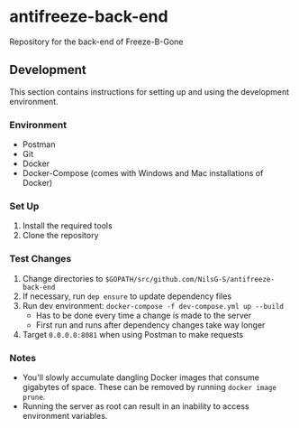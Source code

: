 # antifreeze-back-end
Repository for the back-end of Freeze-B-Gone

## Development

This section contains instructions for setting up and using the development environment.

### Environment

- Postman
- Git
- Docker
- Docker-Compose (comes with Windows and Mac installations of Docker)

### Set Up

1. Install the required tools
2. Clone the repository

### Test Changes

1. Change directories to `$GOPATH/src/github.com/NilsG-S/antifreeze-back-end`
2. If necessary, run `dep ensure` to update dependency files
3. Run dev environment: `docker-compose -f dev-compose.yml up --build`
    - Has to be done every time a change is made to the server
    - First run and runs after dependency changes take way longer
4. Target `0.0.0.0:8081` when using Postman to make requests

### Notes

- You'll slowly accumulate dangling Docker images that consume gigabytes of space.
 These can be removed by running `docker image prune`.
- Running the server as root can result in an inability to access environment variables.
